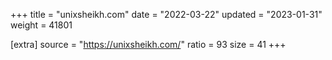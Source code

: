 +++
title = "unixsheikh.com"
date = "2022-03-22"
updated = "2023-01-31"
weight = 41801

[extra]
source = "https://unixsheikh.com/"
ratio = 93
size = 41
+++
